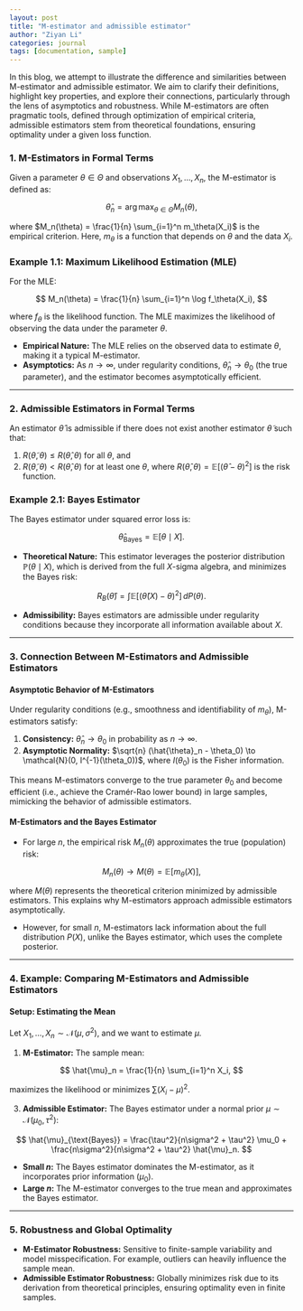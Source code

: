 ```yaml
---
layout: post
title: "M-estimator and admissible estimator"
author: "Ziyan Li"
categories: journal
tags: [documentation, sample]
---
```

In this blog, we attempt to illustrate the difference and similarities between M-estimator and admissible estimator. We aim to clarify their definitions, highlight key properties, and explore their connections, particularly through the lens of asymptotics and robustness. While M-estimators are often pragmatic tools, defined through optimization of empirical criteria, admissible estimators stem from theoretical foundations, ensuring optimality under a given loss function.


### **1. M-Estimators in Formal Terms**

Given a parameter $\theta \in \Theta$ and observations $X_1, \ldots, X_n$, the M-estimator is defined as:

$$
\hat{\theta}_n = \arg\max_{\theta \in \Theta} M_n(\theta),
$$

where $M_n(\theta) = \frac{1}{n} \sum_{i=1}^n m_\theta(X_i)$ is the empirical criterion. Here, $m_\theta$ is a function that depends on $\theta$ and the data $X_i$. 

### **Example 1.1: Maximum Likelihood Estimation (MLE)**
For the MLE:

$$
M_n(\theta) = \frac{1}{n} \sum_{i=1}^n \log f_\theta(X_i),
$$

where $f_\theta$ is the likelihood function. The MLE maximizes the likelihood of observing the data under the parameter $\theta$.

- **Empirical Nature:** The MLE relies on the observed data to estimate $\theta$, making it a typical M-estimator. 
- **Asymptotics:** As $n \to \infty$, under regularity conditions, $\hat{\theta}_n \to \theta_0$ (the true parameter), and the estimator becomes asymptotically efficient.

---

### **2. Admissible Estimators in Formal Terms**

An estimator $\hat{\theta}$ is admissible if there does not exist another estimator $\tilde{\theta}$ such that:
1. $R(\tilde{\theta}, \theta) \leq R(\hat{\theta}, \theta)$ for all $\theta$, and
2. $R(\tilde{\theta}, \theta) < R(\hat{\theta}, \theta)$ for at least one $\theta$,
where $R(\hat{\theta}, \theta) = \mathbb{E}[(\hat{\theta} - \theta)^2]$ is the risk function.

### **Example 2.1: Bayes Estimator**
The Bayes estimator under squared error loss is:

$$
\hat{\theta}_{\text{Bayes}} = \mathbb{E}[\theta \mid X].
$$

- **Theoretical Nature:** This estimator leverages the posterior distribution $\mathbb{P}(\theta \mid X)$, which is derived from the full $X$-sigma algebra, and minimizes the Bayes risk:
  
$$
R_B(\hat{\theta}) = \int \mathbb{E}[(\hat{\theta}(X) - \theta)^2] \, dP(\theta).
$$

- **Admissibility:** Bayes estimators are admissible under regularity conditions because they incorporate all information available about $X$.

---

### **3. Connection Between M-Estimators and Admissible Estimators**

#### **Asymptotic Behavior of M-Estimators**
Under regularity conditions (e.g., smoothness and identifiability of $m_\theta$), M-estimators satisfy:
1. **Consistency:** $\hat{\theta}_n \to \theta_0$ in probability as $n \to \infty$.
2. **Asymptotic Normality:** $\sqrt{n} (\hat{\theta}_n - \theta_0) \to \mathcal{N}(0, I^{-1}(\theta_0))$, where $I(\theta_0)$ is the Fisher information.

This means M-estimators converge to the true parameter $\theta_0$ and become efficient (i.e., achieve the Cramér-Rao lower bound) in large samples, mimicking the behavior of admissible estimators.

#### **M-Estimators and the Bayes Estimator**
- For large $n$, the empirical risk $M_n(\theta)$ approximates the true (population) risk:
  
$$
M_n(\theta) \to M(\theta) = \mathbb{E}[m_\theta(X)],
$$

where $M(\theta)$ represents the theoretical criterion minimized by admissible estimators. This explains why M-estimators approach admissible estimators asymptotically.

- However, for small $n$, M-estimators lack information about the full distribution $P(X)$, unlike the Bayes estimator, which uses the complete posterior.

---

### **4. Example: Comparing M-Estimators and Admissible Estimators**

#### **Setup: Estimating the Mean**
Let $X_1, \ldots, X_n \sim \mathcal{N}(\mu, \sigma^2)$, and we want to estimate $\mu$.

1. **M-Estimator:** The sample mean:
   
$$
\hat{\mu}_n = \frac{1}{n} \sum_{i=1}^n X_i,
$$

maximizes the likelihood or minimizes $\sum (X_i - \mu)^2$.

3. **Admissible Estimator:** The Bayes estimator under a normal prior $\mu \sim \mathcal{N}(\mu_0, \tau^2)$:
   
$$
\hat{\mu}_{\text{Bayes}} = \frac{\tau^2}{n\sigma^2 + \tau^2} \mu_0 + \frac{n\sigma^2}{n\sigma^2 + \tau^2} \hat{\mu}_n.
$$

- **Small $n$:** The Bayes estimator dominates the M-estimator, as it incorporates prior information ($\mu_0$).
- **Large $n$:** The M-estimator converges to the true mean and approximates the Bayes estimator.

---

### **5. Robustness and Global Optimality**

- **M-Estimator Robustness:** Sensitive to finite-sample variability and model misspecification. For example, outliers can heavily influence the sample mean.
- **Admissible Estimator Robustness:** Globally minimizes risk due to its derivation from theoretical principles, ensuring optimality even in finite samples.

